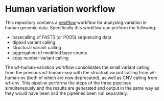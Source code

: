 # Human variation workflow

This repository contains a [nextflow](https://www.nextflow.io/) workflow
for analysing variation in human genomic data. Specifically this workflow can
perform the following:

* basecalling of FAST5 (or POD5) sequencing data
* diploid variant calling
* structural variant calling
* aggregation of modified base counts
* copy number variant calling

The wf-human-variation workflow consolidates the small variant calling from the
previous wf-human-snp with the structual variant calling from wf-human-sv (both
of which are now deprecated), as well as CNV calling from wf-cnv. This pipeline performs the steps of the three
pipelines simultaneously and the results are generated and output in the same
way as they would have been had the pipelines been run separately.
